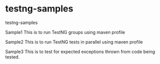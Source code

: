 # testng-samples
testng-samples

Sample1
This is to run TestNG groups using maven profile

Sample2
This is to run TestNG tests in parallel using maven profile

Sample3
This is to test for expected exceptions thrown from code being tested.

